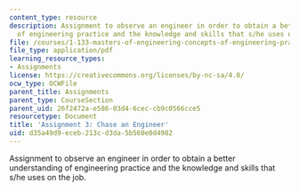 ```yaml
---
content_type: resource
description: Assignment to observe an engineer in order to obtain a better understanding
  of engineering practice and the knowledge and skills that s/he uses on the job.
file: /courses/1-133-masters-of-engineering-concepts-of-engineering-practice-fall-2007/d35a49d9eceb213cd3da5b560e0d4982_assign_3.pdf
file_type: application/pdf
learning_resource_types:
- Assignments
license: https://creativecommons.org/licenses/by-nc-sa/4.0/
ocw_type: OCWFile
parent_title: Assignments
parent_type: CourseSection
parent_uid: 26f2472a-e586-03d4-6cec-cb9c0566cce5
resourcetype: Document
title: 'Assignment 3: Chase an Engineer'
uid: d35a49d9-eceb-213c-d3da-5b560e0d4982
---
```

Assignment to observe an engineer in order to obtain a better understanding of engineering practice and the knowledge and skills that s/he uses on the job.